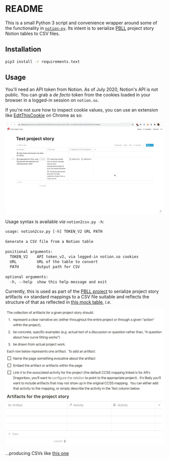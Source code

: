 # README

This is a small Python 3 script and convenience wrapper around some of the functionality in [`notion-py`](https://github.com/jamalex/notion-py).  Its intent is to serialize [PBLL](https://www.notion.so/powderhousepbll/An-introduction-to-the-PBLL-624f34255da844228dc1276221d791c9) project story Notion tables to CSV files.

## Installation
```bash
pip3 install -r requirements.text
```

## Usage

You'll need an API token from Notion.  As of July 2020, Notion's API is not public.  You can grab a _de facto_ token from the cookies loaded in your browser in a logged-in session on `notion.so`.

If you're not sure how to inspect cookie values, you can use an extension like [EditThisCookie](https://chrome.google.com/webstore/detail/editthiscookie/fngmhnnpilhplaeedifhccceomclgfbg?hl=en) on Chrome as so:

![Animated GIF of using EditThisCookie to get Notion API token](cookie-grab.gif?raw=true)

Usage syntax is available _via_ `notion2csv.py -h`:
```text
usage: notion2csv.py [-h] TOKEN_V2 URL PATH

Generate a CSV file from a Notion table

positional arguments:
  TOKEN_V2    API token_v2, via logged-in notion.so cookies
  URL         URL of the table to convert
  PATH        Output path for CSV

optional arguments:
  -h, --help  show this help message and exit
```

Currently, this is used as part of the [PBLL project](https://www.notion.so/powderhousepbll/An-introduction-to-the-PBLL-624f34255da844228dc1276221d791c9) to serialize project story artifacts ↔ standard mappings to a CSV file suitable and reflects the structure of that as reflected in [this mock table](https://www.notion.so/powderhousepbll/7f9e7bb5fafe4df2bcd3bbcf2baf7348?v=07e6604a555543d6adffcf48257988ab), _i.e_.

![Project story summary and schema screenshot](story-summary.png?raw=true)

…producing CSVs like [this one](https://share.getcloudapp.com/OAuBNBG9)